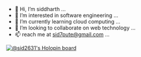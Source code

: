 - 👋 Hi, I’m siddharth ... 
- 👀 I’m interested in software engineering ...
- 🌱 I’m currently learning cloud computing ...
- 💞️ I’m looking to collaborate on web technology  ...
- 📫 reach me at sid7pute@gmail.com ...

<!---
sid2631/sid2631 is a ✨ special ✨ repository because its `README.md` (this file) appears on your GitHub profile.
You can click the Preview link to take a look at your changes.
--->
[![@sid2631's Holopin board](https://holopin.me/sid2631)](https://holopin.io/@sid2631)
